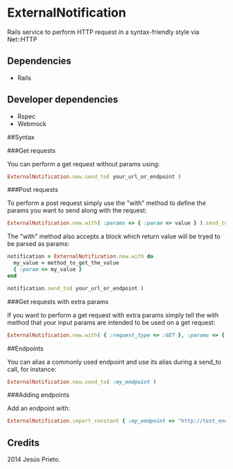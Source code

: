 ExternalNotification
====================

Rails service to perform HTTP request in a syntax-friendly style via Net::HTTP

Dependencies
------------

* Rails

Developer dependencies
----------------------

* Rspec
* Webmock

##Syntax
  
###Get requests

You can perform a get request without params using:

```ruby
ExternalNotification.new.send_to( your_url_or_endpoint )
  ```

###Post requests

To perform a post request simply use the "with" method to define the params you want to send along with the request:

```ruby
ExternalNotification.new.with( :params => { :param => value } ).send_to( your_url_or_endpoint )
```

The "with" method also accepts a block which return value will be tryed to be parsed as params:

```ruby
notification = ExternalNotification.new.with do 
  my_value = method_to_get_the_value
  { :param => my_value }
end

notification.send_to( your_url_or_endpoint )
```

###Get requests with extra params

If you want to perform a get request with extra params simply tell the with method that your input params are intended to be used on a get request:

```ruby
ExternalNotification.new.with( { :request_type => :GET }, :params => { :param => value } ).send_to( your_url_or_endpoint )
```

##Endpoints

You can alias a commonly used endpoint and use its alias during a send_to call, for instance:

```ruby
ExternalNotification.new.send_to( :my_endpoint )
```

###Adding endpoints

Add an endpoint with:

```ruby
ExternalNotification.import_constant { :my_endpoint => "http://test_endpoint.com" }
```

## Credits

2014 Jesús Prieto.

